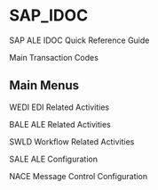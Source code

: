 # SAP_IDOC
SAP ALE IDOC Quick Reference Guide

Main Transaction Codes

## Main Menus

WEDI EDI Related Activities

BALE ALE Related Activities

SWLD Workflow Related Activities

SALE ALE Configuration

NACE Message Control Configuration



